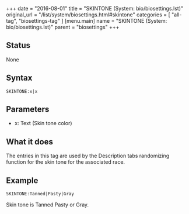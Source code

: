 +++
date = "2016-08-01"
title = "SKINTONE (System: bio/biosettings.lst)"
original_url = "/list/system/biosettings.html#skintone"
categories = [ "all-tag", "biosettings-tag" ]
[menu.main]
    name = "SKINTONE (System: bio/biosettings.lst)"
    parent = "biosettings"
+++

## Status

None

## Syntax

`SKINTONE:x|x`

## Parameters

-   x: Text (Skin tone color)



What it does
------------

The entries in this tag are used by the Description tabs randomizing
function for the skin tone for the associated race.

Example
-------

`SKINTONE:Tanned|Pasty|Gray`

Skin tone is Tanned Pasty or Gray.

